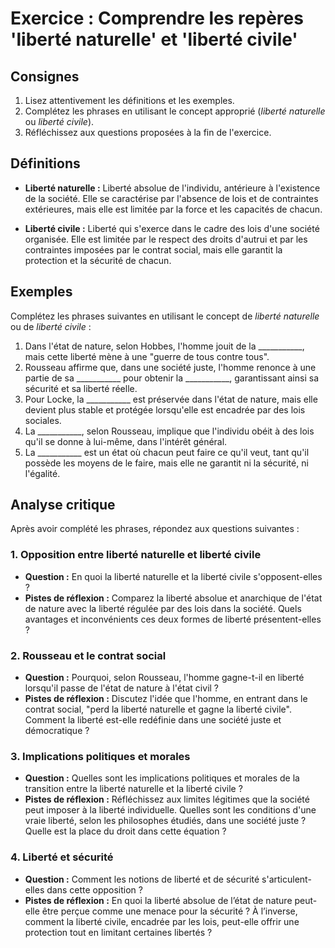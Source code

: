 # Exercice : Comprendre les repères 'liberté naturelle' et 'liberté civile'

## Consignes

1. Lisez attentivement les définitions et les exemples.
2. Complétez les phrases en utilisant le concept approprié (*liberté naturelle* ou *liberté civile*).
3. Réfléchissez aux questions proposées à la fin de l'exercice.

## Définitions

- **Liberté naturelle :** Liberté absolue de l'individu, antérieure à l'existence de la société. Elle se caractérise par l'absence de lois et de contraintes extérieures, mais elle est limitée par la force et les capacités de chacun.
  
- **Liberté civile :** Liberté qui s'exerce dans le cadre des lois d'une société organisée. Elle est limitée par le respect des droits d'autrui et par les contraintes imposées par le contrat social, mais elle garantit la protection et la sécurité de chacun.

## Exemples

Complétez les phrases suivantes en utilisant le concept de *liberté naturelle* ou de *liberté civile* :

1. Dans l'état de nature, selon Hobbes, l'homme jouit de la ___________, mais cette liberté mène à une "guerre de tous contre tous".
2. Rousseau affirme que, dans une société juste, l'homme renonce à une partie de sa ___________ pour obtenir la ___________, garantissant ainsi sa sécurité et sa liberté réelle.
3. Pour Locke, la ___________ est préservée dans l'état de nature, mais elle devient plus stable et protégée lorsqu'elle est encadrée par des lois sociales.
4. La ___________, selon Rousseau, implique que l'individu obéit à des lois qu'il se donne à lui-même, dans l'intérêt général.
5. La ___________ est un état où chacun peut faire ce qu'il veut, tant qu'il possède les moyens de le faire, mais elle ne garantit ni la sécurité, ni l'égalité.

## Analyse critique

Après avoir complété les phrases, répondez aux questions suivantes :

### 1. Opposition entre liberté naturelle et liberté civile

- **Question :** En quoi la liberté naturelle et la liberté civile s'opposent-elles ?
- **Pistes de réflexion :** Comparez la liberté absolue et anarchique de l'état de nature avec la liberté régulée par des lois dans la société. Quels avantages et inconvénients ces deux formes de liberté présentent-elles ?

### 2. Rousseau et le contrat social

- **Question :** Pourquoi, selon Rousseau, l'homme gagne-t-il en liberté lorsqu'il passe de l'état de nature à l'état civil ?
- **Pistes de réflexion :** Discutez l'idée que l'homme, en entrant dans le contrat social, "perd la liberté naturelle et gagne la liberté civile". Comment la liberté est-elle redéfinie dans une société juste et démocratique ?

### 3. Implications politiques et morales

- **Question :** Quelles sont les implications politiques et morales de la transition entre la liberté naturelle et la liberté civile ?
- **Pistes de réflexion :** Réfléchissez aux limites légitimes que la société peut imposer à la liberté individuelle. Quelles sont les conditions d'une vraie liberté, selon les philosophes étudiés, dans une société juste ? Quelle est la place du droit dans cette équation ?

### 4. Liberté et sécurité

- **Question :** Comment les notions de liberté et de sécurité s'articulent-elles dans cette opposition ?
- **Pistes de réflexion :** En quoi la liberté absolue de l’état de nature peut-elle être perçue comme une menace pour la sécurité ? À l’inverse, comment la liberté civile, encadrée par les lois, peut-elle offrir une protection tout en limitant certaines libertés ?